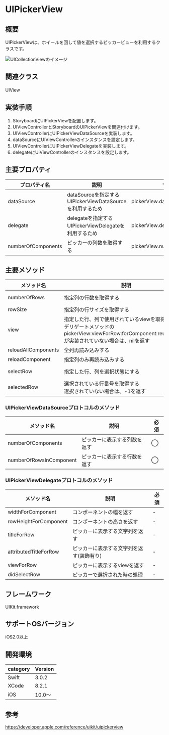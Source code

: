 # UIPickerView

## 概要
UIPickerViewは、ホイールを回して値を選択するピッカービューを利用するクラスです。

![UICollectionViewのイメージ](https://github.com/stv-yokudera/ios-uikit-uipickerview-demo/wiki/images/uipickerview.png)

## 関連クラス
UIView
　
## 実装手順
1. StoryboardにUIPickerViewを配置します。
2. UIViewControllerとStoryboardのUIPickerViewを関連付けます。
3. UIViewControllerにUIPickerViewDataSourceを実装します。
4. dataSourceにUIViewControllerのインスタンスを設定します。
5. UIViewControllerにUIPickerViewDelegateを実装します。
6. delegateにUIViewControllerのインスタンスを設定します。

## 主要プロパティ

|プロパティ名|説明|サンプル|
|---|---|---|
|dataSource | dataSourceを指定する <br>UIPickerViewDataSourceを利用するため | pickerView.dataSource = self |
|delegate | delegateを指定する <br>UIPickerViewDelegateを利用するため | pickerView.delegate = self |
|numberOfComponents | ピッカーの列数を取得する | pickerView.numberOfComponents |

## 主要メソッド

|メソッド名|説明|サンプル|
|---|---|---|
|numberOfRows | 指定列の行数を取得する | pickerView.numberOfRows(inComponent: 0) |
|rowSize | 指定列の行サイズを取得する | pickerView.rowSize(forComponent: 0) |
|view | 指定した行、列で使用されているviewを取得する <br> デリゲートメソッドのpickerView:viewForRow:forComponent:reusingView:が実装されていない場合は、nilを返す| pickerView.view(forRow: 0, forComponent: 1) |
|reloadAllComponents | 全列再読み込みする | pickerView.reloadAllComponents() |
|reloadComponent | 指定列のみ再読み込みする | pickerView.reloadComponent(0) |
|selectRow | 指定した行、列を選択状態にする | pickerView.selectRow(2, inComponent: 0, animated: true) |
|selectedRow | 選択されている行番号を取得する <br> 選択されていない場合は、-1を返す | pickerView.selectedRow(inComponent: 0) |


### UIPickerViewDataSourceプロトコルのメソッド

|メソッド名|説明|必須|
|---|---|---|
|numberOfComponents | ピッカーに表示する列数を返す | ◯ |
|numberOfRowsInComponent | ピッカーに表示する行数を返す | ◯ |

### UIPickerViewDelegateプロトコルのメソッド

|メソッド名|説明|必須|
|---|---|---|
|widthForComponent | コンポーネントの幅を返す | - |
|rowHeightForComponent | コンポーネントの高さを返す | - |
|titleForRow | ピッカーに表示する文字列を返す | - |
|attributedTitleForRow | ピッカーに表示する文字列を返す(装飾有り) | - |
|viewForRow | ピッカーに表示するviewを返す | - |
|didSelectRow | ピッカーで選択された時の処理 | - |

## フレームワーク
UIKit.framework

## サポートOSバージョン
iOS2.0以上

## 開発環境
|category | Version|
|---|---|
| Swift | 3.0.2 |
| XCode | 8.2.1 |
| iOS | 10.0〜 |

## 参考
https://developer.apple.com/reference/uikit/uipickerview
